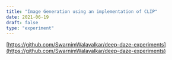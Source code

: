 ```yaml
---
title: "Image Generation using an implementation of CLIP"
date: 2021-06-19
draft: false
type: "experiment"
---
```


[https://github.com/SwarnimWalavalkar/deep-daze-experiments](https://github.com/SwarnimWalavalkar/deep-daze-experiments)
